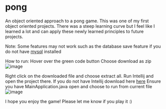 # pong
An object oriented approach to a pong game. 
This was one of my first object oriented projects.
There was a steep learning curve but I feel like I learned a lot and can apply these newly learned principles to future projects.

Note: Some features may not work such as the database save feature if you do not have [mysql](https://www.mysql.com/downloads/) installed

How to run:
Hover over the green code button
Choose download as zip
![image](https://github.com/user-attachments/assets/d27ae2b6-5360-4c21-9ff2-f55d681670c3)

Right click on the downloaded file and choose extract all. 
Run Intellij and open the project there. 
If you do not have Intellij download here [here](https://www.jetbrains.com/idea/download/)
Ensure you have MainApplication.java open and choose to run from current file ![image](https://github.com/user-attachments/assets/fc4c246e-4e54-4b98-be17-dff602f4bde2)


I hope you enjoy the game! Please let me know if you play it :)
